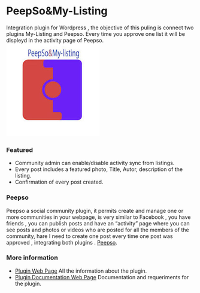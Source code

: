 # PeepSo&My-Listing
Integration plugin for Wordpress , the objective of this puling is connect two plugins My-Listing and Peepso. Every time you approve one list it will be displeyd in the activity page of Peepso.
![My_pugin](user_3.png)

### Featured

* Community admin can enable/disable activity sync from listings.
* Every post includes a featured photo, Title, Autor, description of the listing.
* Confirmation of every post created.

### Peepso

Peepso a social community plugin, it permits create and manage one or more communities in your webpage,  is very similar to Facebook ,  you have friends , you can publish posts and have an “activity” page where you can see posts and photos or videos who are posted for all the members of the community, hare I need to create one post every time one post was approved , integrating both plugins . [Peepso](https://peepso.com). 

### More information
* [Plugin Web Page](https://blog.alvararias.se/docs/peepso-my-listing/) All the information about the plugin.
* [Plugin Documentation Web Page](https://blog.alvararias.se/docs/peepso-my-listing/documentation/g/) Documentation and requeriments for the plugin.


